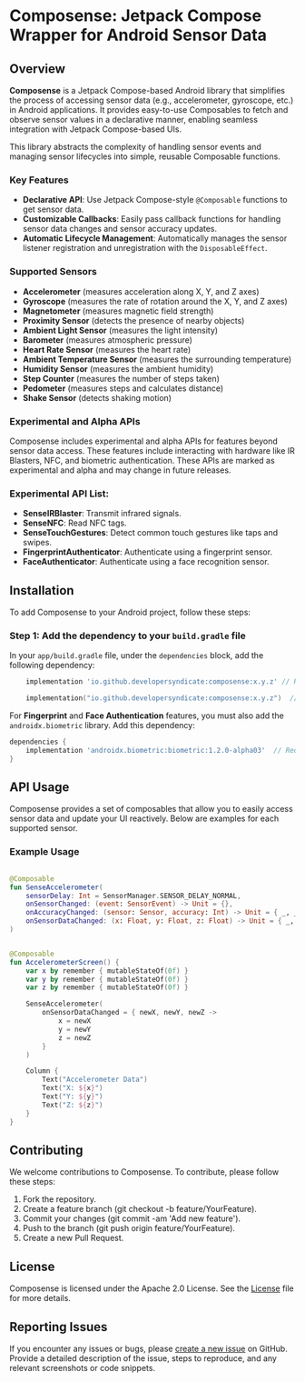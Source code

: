 # Composense: Jetpack Compose Wrapper for Android Sensor Data

## Overview

**Composense** is a Jetpack Compose-based Android library that simplifies the process of accessing sensor data (e.g., accelerometer, gyroscope, etc.) in Android applications. It provides easy-to-use Composables to fetch and observe sensor values in a declarative manner, enabling seamless integration with Jetpack Compose-based UIs.

This library abstracts the complexity of handling sensor events and managing sensor lifecycles into simple, reusable Composable functions.

### Key Features

- **Declarative API**: Use Jetpack Compose-style `@Composable` functions to get sensor data.
- **Customizable Callbacks**: Easily pass callback functions for handling sensor data changes and sensor accuracy updates.
- **Automatic Lifecycle Management**: Automatically manages the sensor listener registration and unregistration with the `DisposableEffect`.

### Supported Sensors

- **Accelerometer** (measures acceleration along X, Y, and Z axes)
- **Gyroscope** (measures the rate of rotation around the X, Y, and Z axes)
- **Magnetometer** (measures magnetic field strength)
- **Proximity Sensor** (detects the presence of nearby objects)
- **Ambient Light Sensor** (measures the light intensity)
- **Barometer** (measures atmospheric pressure)
- **Heart Rate Sensor** (measures the heart rate)
- **Ambient Temperature Sensor** (measures the surrounding temperature)
- **Humidity Sensor** (measures the ambient humidity)
- **Step Counter** (measures the number of steps taken)
- **Pedometer** (measures steps and calculates distance)
- **Shake Sensor** (detects shaking motion)

### Experimental and Alpha APIs

Composense includes experimental and alpha APIs for features beyond sensor data access. These features include interacting with hardware like IR Blasters, NFC, and biometric authentication. These APIs are marked as experimental and alpha and may change in future releases.

### Experimental API List:

- **SenseIRBlaster**: Transmit infrared signals.
- **SenseNFC**: Read NFC tags.
- **SenseTouchGestures**: Detect common touch gestures like taps and swipes.
- **FingerprintAuthenticator**: Authenticate using a fingerprint sensor.
- **FaceAuthenticator**: Authenticate using a face recognition sensor.

## Installation

To add Composense to your Android project, follow these steps:

### Step 1: Add the dependency to your `build.gradle` file

In your `app/build.gradle` file, under the `dependencies` block, add the following dependency:

```groovy
    implementation 'io.github.developersyndicate:composense:x.y.z' // Replace with latest version
```
```kotlin
    implementation("io.github.developersyndicate:composense:x.y.z")  // Replace with latest version
```
For **Fingerprint** and **Face Authentication** features, you must also add the `androidx.biometric` library. Add this dependency:

```groovy
dependencies {
    implementation 'androidx.biometric:biometric:1.2.0-alpha03'  // Required for biometric authentication - Replace with latest version
}
```

## API Usage

Composense provides a set of composables that allow you to easily access sensor data and update your UI reactively. Below are examples for each supported sensor.

### Example Usage

```kotlin

@Composable
fun SenseAccelerometer(
    sensorDelay: Int = SensorManager.SENSOR_DELAY_NORMAL,
    onSensorChanged: (event: SensorEvent) -> Unit = {},
    onAccuracyChanged: (sensor: Sensor, accuracy: Int) -> Unit = { _, _ -> },
    onSensorDataChanged: (x: Float, y: Float, z: Float) -> Unit = { _, _, _ -> }
)


@Composable
fun AccelerometerScreen() {
    var x by remember { mutableStateOf(0f) }
    var y by remember { mutableStateOf(0f) }
    var z by remember { mutableStateOf(0f) }

    SenseAccelerometer(
        onSensorDataChanged = { newX, newY, newZ ->
            x = newX
            y = newY
            z = newZ
        }
    )

    Column {
        Text("Accelerometer Data")
        Text("X: ${x}")
        Text("Y: ${y}")
        Text("Z: ${z}")
    }
}
```

## Contributing
We welcome contributions to Composense. To contribute, please follow these steps:

1. Fork the repository.
2. Create a feature branch (git checkout -b feature/YourFeature).
3. Commit your changes (git commit -am 'Add new feature').
4. Push to the branch (git push origin feature/YourFeature).
5. Create a new Pull Request.


## License
Composense is licensed under the Apache 2.0 License. See the [License](LICENSE) file for more details.

## Reporting Issues
If you encounter any issues or bugs, please [create a new issue](https://github.com/DeveloperSyndicate/Composense/issues) on GitHub. Provide a detailed description of the issue, steps to reproduce, and any relevant screenshots or code snippets.


